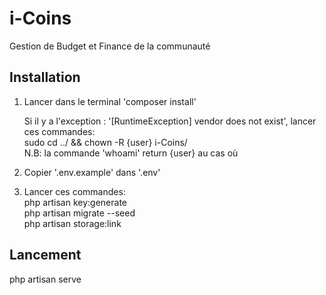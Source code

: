 # i-Coins
Gestion de Budget et Finance de la communauté

## Installation
1. Lancer dans le terminal  'composer install'

   Si il y a l'exception : '[RuntimeException] vendor does not exist', lancer ces commandes:<br/>
   sudo cd ../ && chown -R {user} i-Coins/<br/>
   N.B: la commande 'whoami' return {user} au cas où

2. Copier '.env.example' dans  '.env'

3. Lancer ces commandes:<br/>
         php artisan key:generate<br/>
         php artisan migrate --seed<br/>
         php artisan storage:link
         

## Lancement
php artisan serve

